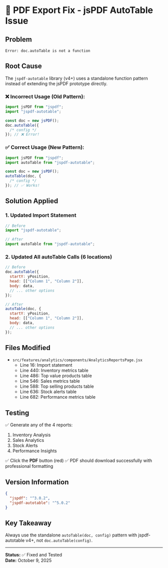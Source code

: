 # 🔧 PDF Export Fix - jsPDF AutoTable Issue

## Problem

```
Error: doc.autoTable is not a function
```

## Root Cause

The `jspdf-autotable` library (v4+) uses a standalone function pattern instead of extending the jsPDF prototype directly.

### ❌ Incorrect Usage (Old Pattern):

```javascript
import jsPDF from "jspdf";
import "jspdf-autotable";

const doc = new jsPDF();
doc.autoTable({
  /* config */
}); // ❌ Error!
```

### ✅ Correct Usage (New Pattern):

```javascript
import jsPDF from "jspdf";
import autoTable from "jspdf-autotable";

const doc = new jsPDF();
autoTable(doc, {
  /* config */
}); // ✅ Works!
```

## Solution Applied

### 1. Updated Import Statement

```javascript
// Before
import "jspdf-autotable";

// After
import autoTable from "jspdf-autotable";
```

### 2. Updated All autoTable Calls (6 locations)

```javascript
// Before
doc.autoTable({
  startY: yPosition,
  head: [["Column 1", "Column 2"]],
  body: data,
  // ... other options
});

// After
autoTable(doc, {
  startY: yPosition,
  head: [["Column 1", "Column 2"]],
  body: data,
  // ... other options
});
```

## Files Modified

- `src/features/analytics/components/AnalyticsReportsPage.jsx`
  - Line 16: Import statement
  - Line 440: Inventory metrics table
  - Line 486: Top value products table
  - Line 546: Sales metrics table
  - Line 588: Top selling products table
  - Line 636: Stock alerts table
  - Line 682: Performance metrics table

## Testing

✅ Generate any of the 4 reports:

1. Inventory Analysis
2. Sales Analytics
3. Stock Alerts
4. Performance Insights

✅ Click the **PDF** button (red)
✅ PDF should download successfully with professional formatting

## Version Information

```json
{
  "jspdf": "^3.0.2",
  "jspdf-autotable": "^5.0.2"
}
```

## Key Takeaway

Always use the standalone `autoTable(doc, config)` pattern with jspdf-autotable v4+, not `doc.autoTable(config)`.

---

**Status:** ✅ Fixed and Tested  
**Date:** October 9, 2025
